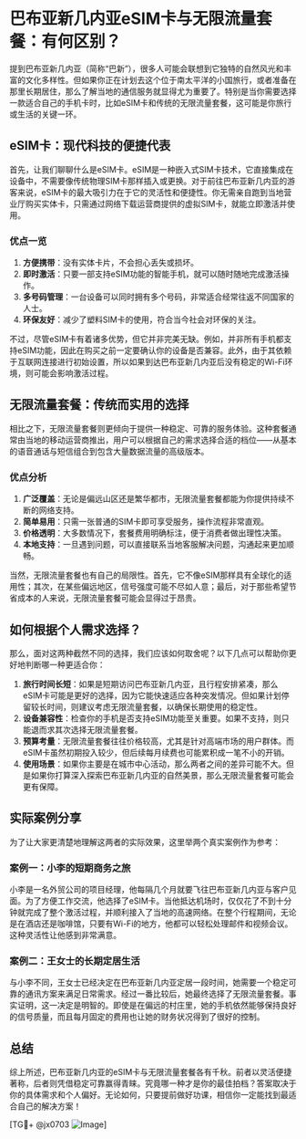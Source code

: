 # 巴布亚新几内亚eSIM卡与无限流量套餐：有何区别？

提到巴布亚新几内亚（简称“巴新”），很多人可能会联想到它独特的自然风光和丰富的文化多样性。但如果你正在计划去这个位于南太平洋的小国旅行，或者准备在那里长期居住，那么了解当地的通信服务就显得尤为重要了。特别是当你需要选择一款适合自己的手机卡时，比如eSIM卡和传统的无限流量套餐，这可能是你旅行或生活的关键一环。

## eSIM卡：现代科技的便捷代表

首先，让我们聊聊什么是eSIM卡。eSIM是一种嵌入式SIM卡技术，它直接集成在设备中，不需要像传统物理SIM卡那样插入或更换。对于前往巴布亚新几内亚的游客来说，eSIM卡的最大吸引力在于它的灵活性和便捷性。你无需亲自跑到当地营业厅购买实体卡，只需通过网络下载运营商提供的虚拟SIM卡，就能立即激活并使用。

### 优点一览

1. **方便携带**：没有实体卡片，不会担心丢失或损坏。
2. **即时激活**：只要一部支持eSIM功能的智能手机，就可以随时随地完成激活操作。
3. **多号码管理**：一台设备可以同时拥有多个号码，非常适合经常往返不同国家的人士。
4. **环保友好**：减少了塑料SIM卡的使用，符合当今社会对环保的关注。

不过，尽管eSIM卡有着诸多优势，但它并非完美无缺。例如，并非所有手机都支持eSIM功能，因此在购买之前一定要确认你的设备是否兼容。此外，由于其依赖于互联网连接进行初始设置，所以如果到达巴布亚新几内亚后没有稳定的Wi-Fi环境，则可能会影响激活过程。

## 无限流量套餐：传统而实用的选择

相比之下，无限流量套餐则更倾向于提供一种稳定、可靠的服务体验。这种套餐通常由当地的移动运营商推出，用户可以根据自己的需求选择合适的档位——从基本的语音通话与短信组合到包含大量数据流量的高级版本。

### 优点分析

1. **广泛覆盖**：无论是偏远山区还是繁华都市，无限流量套餐都能为你提供持续不断的网络支持。
2. **简单易用**：只需一张普通的SIM卡即可享受服务，操作流程非常直观。
3. **价格透明**：大多数情况下，套餐费用明确标注，便于消费者做出理性决策。
4. **本地支持**：一旦遇到问题，可以直接联系当地客服解决问题，沟通起来更加顺畅。

当然，无限流量套餐也有自己的局限性。首先，它不像eSIM那样具有全球化的适用性；其次，在某些偏远地区，信号强度可能不尽如人意；最后，对于那些希望节省成本的人来说，无限流量套餐可能会显得过于昂贵。

## 如何根据个人需求选择？

那么，面对这两种截然不同的选择，我们应该如何取舍呢？以下几点可以帮助你更好地判断哪一种更适合你：

1. **旅行时间长短**：如果是短期访问巴布亚新几内亚，且行程安排紧凑，那么eSIM卡可能是更好的选择，因为它能快速适应各种突发情况。但如果计划停留较长时间，则建议考虑无限流量套餐，以确保长期使用的稳定性。
2. **设备兼容性**：检查你的手机是否支持eSIM功能至关重要。如果不支持，则只能退而求其次选择无限流量套餐。
3. **预算考量**：无限流量套餐往往价格较高，尤其是针对高端市场的用户群体。而eSIM卡虽然初期投入较少，但后续每月续费也可能累积成一笔不小的开销。
4. **使用场景**：如果你主要是在城市中心活动，那么两者之间的差异可能不大。但是如果你打算深入探索巴布亚新几内亚的自然美景，那么无限流量套餐可能会更有保障。

## 实际案例分享

为了让大家更清楚地理解这两者的实际效果，这里举两个真实案例作为参考：

### 案例一：小李的短期商务之旅

小李是一名外贸公司的项目经理，他每隔几个月就要飞往巴布亚新几内亚与客户见面。为了方便工作交流，他选择了eSIM卡。当他抵达机场时，仅仅花了不到十分钟就完成了整个激活过程，并顺利接入了当地的高速网络。在整个行程期间，无论是在酒店还是咖啡馆，只要有Wi-Fi的地方，他都可以轻松处理邮件和视频会议。这种灵活性让他感到非常满意。

### 案例二：王女士的长期定居生活

与小李不同，王女士已经决定在巴布亚新几内亚定居一段时间，她需要一个稳定可靠的通讯方案来满足日常需求。经过一番比较后，她最终选择了无限流量套餐。事实证明，这一决定是明智的。即使是在偏远的村庄里，她的手机依然能够保持良好的信号质量，而且每月固定的费用也让她的财务状况得到了很好的控制。

## 总结

综上所述，巴布亚新几内亚的eSIM卡与无限流量套餐各有千秋。前者以灵活便捷著称，后者则凭借稳定可靠赢得青睐。究竟哪一种才是你的最佳拍档？答案取决于你的具体需求和个人偏好。无论如何，只要提前做好功课，相信你一定能找到最适合自己的解决方案！

[TG💪+ @jx0703 ![Image](https://github.com/user-attachments/assets/dbca1d08-cadb-493c-b0ec-ad6f7a83f270)]